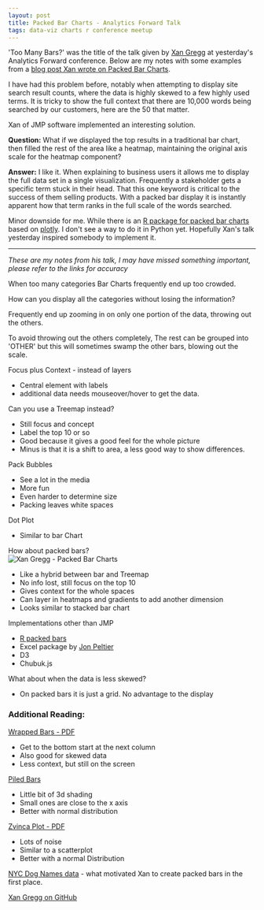 ```yaml
---
layout: post
title: Packed Bar Charts - Analytics Forward Talk
tags: data-viz charts r conference meetup
---
```


'Too Many Bars?' was the title of the talk given by [Xan Gregg](https://twitter.com/xangregg) at yesterday's Analytics Forward conference. Below are my notes with some examples from a [blog post Xan wrote on Packed Bar Charts](https://community.jmp.com/t5/JMP-Blog/Introducing-packed-bars-a-new-chart-form/ba-p/39972 "JMP Community - Introducing Packed Bar Charts").

I have had this problem before, notably when attempting to display site search result counts, where the data is highly skewed to a few highly used terms. It is tricky to show the full context that there are 10,000 words being searched by our customers, here are the 50 that matter. 

Xan of JMP software implemented an interesting solution. 

**Question:** What if we displayed the top results in a traditional bar chart, then filled the rest of the area like a heatmap, maintaining the original axis scale for the heatmap component?

**Answer:**  I like it. When explaining to business users it allows me to display the full data set in a single visualization. Frequently a stakeholder gets a specific term stuck in their head. That this one keyword is critical to the success of them selling products. With a packed bar display it is instantly apparent how that term ranks in the full scale of the words searched. 

Minor downside for me. While there is an [R package for packed bar charts](https://github.com/AdamSpannbauer/rPackedBar "GitHub - Adam Spannbauer - rPackedBar") based on [plotly](https://plot.ly). I don't see a way to do it in Python yet. Hopefully Xan's talk yesterday inspired somebody to implement it. 

* * *

_These are my notes from his talk, I may have missed something important, please refer to the links for accuracy_

When too many categories Bar Charts frequently end up too crowded.

How can you display all the categories without losing the information?

Frequently end up zooming in on only one portion of the data, throwing out the others. 

To avoid throwing out the others completely, The rest can be grouped into 'OTHER' but this will sometimes swamp the other bars, blowing out the scale. 

Focus plus Context - instead of layers

-   Central element with labels
-   additional data needs mouseover/hover to get the data.

Can you use a Treemap instead?

-   Still focus and concept
-   Label the top 10 or so
-   Good because it gives a good feel for the whole picture
-   Minus is that it is a shift to area, a less good way to show differences.

Pack Bubbles

-   See a lot in the media
-   More fun
-   Even harder to determine size
-   Packing leaves white spaces

Dot Plot 

-   Similar to bar Chart 

How about packed bars?  
![Xan Gregg - Packed Bar Charts](https://raw.githubusercontent.com/xangregg/packedbars/master/images/packedbars6.png)

-   Like a hybrid between bar and Treemap  
-   No info lost, still focus on the top 10  
-   Gives context for the whole spaces  
-   Can layer in heatmaps and gradients to add another dimension
-   Looks similar to stacked bar chart  

Implementations other than JMP   

-   [R packed bars](https://github.com/AdamSpannbauer/rPackedBar) 
-   Excel package  by [Jon Peltier](https://peltiertech.com/)
-   D3  
-   Chubuk.js  

What about when the data is less skewed?  

-   On packed bars it is just a grid. No advantage to the display

### Additional Reading:

[Wrapped Bars - PDF](https://www.perceptualedge.com/articles/visual_business_intelligence/wrapping_graphs_to_extend_their_limits.pdf)  

-   Get to the bottom start at the next column
-   Also good for skewed data  
-   Less context, but still on the screen  

[Piled Bars](http://adilyalcin.me/chubuk.js/)  

-   Little bit of 3d shading  
-   Small ones are close to the x axis  
-   Better with normal distribution  

[Zvinca Plot - PDF](https://www.perceptualedge.com/articles/visual_business_intelligence/journey_to_zvinca.pdf) 

-   Lots of noise  
-   Similar to a scatterplot  
-   Better with a normal Distribution  

[NYC Dog Names data](https://github.com/Kaz-A/dog_names/) - what motivated Xan to create packed bars in the first place. 

[Xan Gregg on GitHub](https://github.com/xangregg/packedbars)
